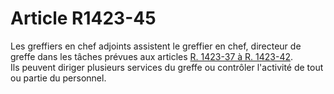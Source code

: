 # Article R1423-45

  
Les greffiers en chef adjoints assistent le greffier en chef, directeur de greffe dans les tâches prévues aux articles [R. 1423-37 à R. 1423-42][1].   
Ils peuvent diriger plusieurs services du greffe ou contrôler l'activité de tout ou partie du personnel.

 [1]: /affichCodeArticle.do?cidTexte=LEGITEXT000006072050&idArticle=LEGIARTI000018484153&dateTexte=&categorieLien=cid